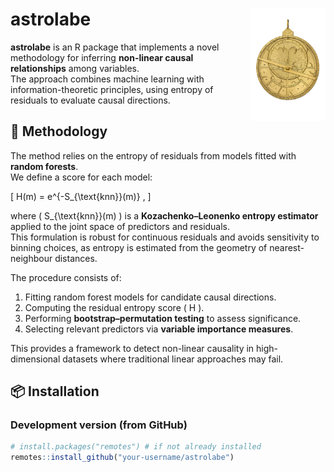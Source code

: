 # astrolabe <img src="man/figures/logo.png" align="right" width="120" />

**astrolabe** is an R package that implements a novel methodology for inferring **non-linear causal relationships** among variables.  
The approach combines machine learning with information-theoretic principles, using entropy of residuals to evaluate causal directions.

## 🔬 Methodology

The method relies on the entropy of residuals from models fitted with **random forests**.  
We define a score for each model:

\[
H(m) = e^{-S_{\text{knn}}(m)} ,
\]

where \( S_{\text{knn}}(m) \) is a **Kozachenko–Leonenko entropy estimator** applied to the joint space of predictors and residuals.  
This formulation is robust for continuous residuals and avoids sensitivity to binning choices, as entropy is estimated from the geometry of nearest-neighbour distances.

The procedure consists of:
1. Fitting random forest models for candidate causal directions.  
2. Computing the residual entropy score \( H \).  
3. Performing **bootstrap–permutation testing** to assess significance.  
4. Selecting relevant predictors via **variable importance measures**.  

This provides a framework to detect non-linear causality in high-dimensional datasets where traditional linear approaches may fail.

## 📦 Installation

### Development version (from GitHub)
```r
# install.packages("remotes") # if not already installed
remotes::install_github("your-username/astrolabe")
